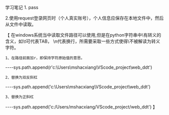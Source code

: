 学习笔记
1.
pass



2.使用request登录网页时（个人真实账号），个人信息应保存在本地文件中，然后从文件中读取。

【
 在windows系统当中读取文件路径可以使用\,但是在python字符串中\有转义的含义，如\t可代表TAB， \n代表换行，所需要采取一些方式使得\不被解读为转义字符。

    1、在路径前面加r，即保持字符原始值的意思。
----sys.path.append(r'c:\Users\mshacxiang\VScode_project\web_ddt')

    2、替换为双反斜杠
----sys.path.append('c:\\Users\\mshacxiang\\VScode_project\\web_ddt')

    3、替换为正斜杠
----sys.path.append('c:/Users/mshacxiang/VScode_project/web_ddt')
】

